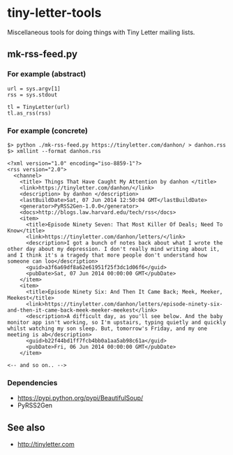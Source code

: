# tiny-letter-tools

Miscellaneous tools for doing things with Tiny Letter mailing lists.

## mk-rss-feed.py

### For example (abstract)

	url = sys.argv[1]
	rss = sys.stdout

	tl = TinyLetter(url)
	tl.as_rss(rss)

### For example (concrete)

	$> python ./mk-rss-feed.py https://tinyletter.com/danhon/ > danhon.rss
	$> xmllint --format danhon.rss

	<?xml version="1.0" encoding="iso-8859-1"?>
	<rss version="2.0">
	  <channel>
	    <title> Things That Have Caught My Attention by danhon </title>
	    <link>https://tinyletter.com/danhon/</link>
	    <description> by danhon </description>
	    <lastBuildDate>Sat, 07 Jun 2014 12:50:04 GMT</lastBuildDate>
	    <generator>PyRSS2Gen-1.0.0</generator>
	    <docs>http://blogs.law.harvard.edu/tech/rss</docs>
	    <item>
	      <title>Episode Ninety Seven: That Most Killer Of Deals; Need To Know</title>
	      <link>https://tinyletter.com/danhon/letters/</link>
	      <description>I got a bunch of notes back about what I wrote the other day about my depression. I don't really mind writing about it, and I think it's a tragedy that more people don't understand how someone can loo</description>
	      <guid>a3f6a69df8a62e61951f25f3dc1d06f6</guid>
	      <pubDate>Sat, 07 Jun 2014 00:00:00 GMT</pubDate>
	    </item>
	    <item>
	      <title>Episode Ninety Six: And Then It Came Back; Meek, Meeker, Meekest</title>
	      <link>https://tinyletter.com/danhon/letters/episode-ninety-six-and-then-it-came-back-meek-meeker-meekest</link>
	      <description>A difficult day, as you'll see below. And the baby monitor app isn't working, so I'm upstairs, typing quietly and quickly whilst watching my son sleep. But, tomorrow's Friday, and my one meeting is ab</description>
	      <guid>b22f44bd1ff7fcb4bb0a1aa5ab98c61a</guid>
	      <pubDate>Fri, 06 Jun 2014 00:00:00 GMT</pubDate>
	    </item>
	
	<-- and so on.. -->

### Dependencies

* https://pypi.python.org/pypi/BeautifulSoup/
* PyRSS2Gen

## See also

* http://tinyletter.com
